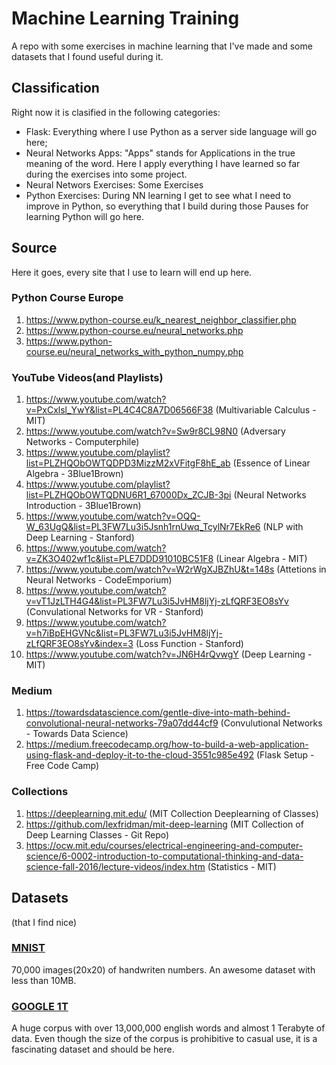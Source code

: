 # Machine Learning Training
A repo with some exercises in machine learning that I've made and some datasets that I found useful during it.

## Classification
Right now it is clasified in the following categories:
- Flask: Everything where I use Python as a server side language will go here;
- Neural Networks Apps: "Apps" stands for Applications in the true meaning of the word. Here I apply everything I have learned so far during the exercises into some project.
- Neural Networs Exercises: Some Exercises
- Python Exercises: During NN learning I get to see what I need to improve in Python, so everything that I build during those Pauses for learning Python will go here.

## Source
Here it goes, every site that I use to learn will end up here.
### Python Course Europe
1. https://www.python-course.eu/k_nearest_neighbor_classifier.php
2. https://www.python-course.eu/neural_networks.php
3. https://www.python-course.eu/neural_networks_with_python_numpy.php

### YouTube Videos(and Playlists)
1. https://www.youtube.com/watch?v=PxCxlsl_YwY&list=PL4C4C8A7D06566F38 (Multivariable Calculus - MIT)
2. https://www.youtube.com/watch?v=Sw9r8CL98N0 (Adversary Networks - Computerphile)
3. https://www.youtube.com/playlist?list=PLZHQObOWTQDPD3MizzM2xVFitgF8hE_ab (Essence of Linear Algebra - 3Blue1Brown)
4. https://www.youtube.com/playlist?list=PLZHQObOWTQDNU6R1_67000Dx_ZCJB-3pi (Neural Networks Introduction - 3Blue1Brown)
5. https://www.youtube.com/watch?v=OQQ-W_63UgQ&list=PL3FW7Lu3i5Jsnh1rnUwq_TcylNr7EkRe6 (NLP with Deep Learning - Stanford)
6. https://www.youtube.com/watch?v=ZK3O402wf1c&list=PLE7DDD91010BC51F8 (Linear Algebra - MIT)
7. https://www.youtube.com/watch?v=W2rWgXJBZhU&t=148s (Attetions in Neural Networks - CodeEmporium)
8. https://www.youtube.com/watch?v=vT1JzLTH4G4&list=PL3FW7Lu3i5JvHM8ljYj-zLfQRF3EO8sYv (Convulational Networks for VR - Stanford)
9. https://www.youtube.com/watch?v=h7iBpEHGVNc&list=PL3FW7Lu3i5JvHM8ljYj-zLfQRF3EO8sYv&index=3 (Loss Function - Stanford)
10. https://www.youtube.com/watch?v=JN6H4rQvwgY (Deep Learning - MIT)

### Medium
1. https://towardsdatascience.com/gentle-dive-into-math-behind-convolutional-neural-networks-79a07dd44cf9 (Convulutional Networks - Towards Data Science)
2. https://medium.freecodecamp.org/how-to-build-a-web-application-using-flask-and-deploy-it-to-the-cloud-3551c985e492 (Flask Setup - Free Code Camp)

### Collections
1. https://deeplearning.mit.edu/ (MIT Collection Deeplearning of Classes)
2. https://github.com/lexfridman/mit-deep-learning (MIT Collection of Deep Learning Classes - Git Repo)
3. https://ocw.mit.edu/courses/electrical-engineering-and-computer-science/6-0002-introduction-to-computational-thinking-and-data-science-fall-2016/lecture-videos/index.htm (Statistics - MIT)

## Datasets
(that I find nice)
### [MNIST](http://yann.lecun.com/exdb/mnist/)
70,000 images(20x20) of handwriten numbers. An awesome dataset with less than 10MB.
### [GOOGLE 1T](https://cogcomp.org/page/resource_view/69)
A huge corpus with over 13,000,000 english words and almost 1 Terabyte of data. Even though the size of the corpus is prohibitive to casual use, it is a fascinating dataset and should be here.
